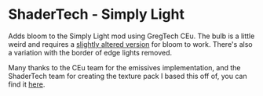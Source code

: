 # ShaderTech - Simply Light
Adds bloom to the Simply Light mod using GregTech CEu. The bulb is a little weird and requires a [slightly altered version](https://github.com/Mpaxlamitsounas/simplylight) for bloom to work. There's also a variation with the border of edge lights removed.

Many thanks to the CEu team for the emissives implementation, and the ShaderTech team for creating the texture pack I based this off of, you can find it [here](https://github.com/GregTechCEu/ShaderTech).
